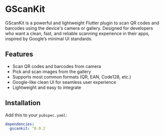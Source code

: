 # GScanKit

GScanKit is a powerful and lightweight Flutter plugin to scan QR codes and barcodes using the device's camera or gallery. Designed for developers who want a clean, fast, and reliable scanning experience in their apps, inspired by Google’s minimal UI standards.

## Features

- Scan QR codes and barcodes from camera
- Pick and scan images from the gallery
- Supports most common formats (QR, EAN, Code128, etc.)
- Google-like clean UI for seamless user experience
- Lightweight and easy to integrate

## Installation

Add this to your `pubspec.yaml`:

```yaml
dependencies:
  gscankit: ^0.0.2
